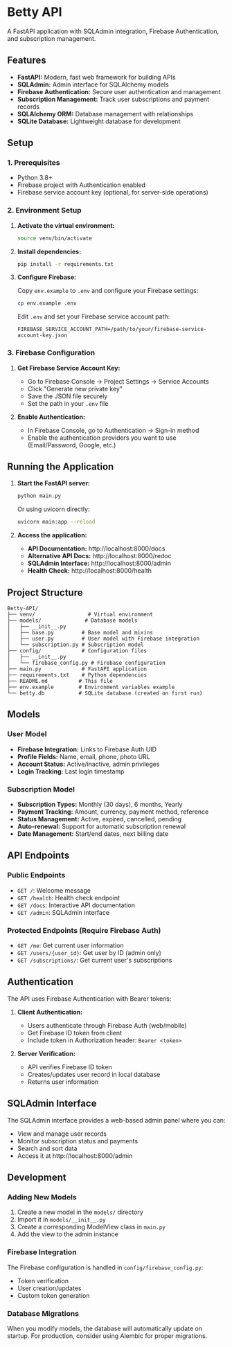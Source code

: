 # Betty API

A FastAPI application with SQLAdmin integration, Firebase Authentication, and subscription management.

## Features

- **FastAPI:** Modern, fast web framework for building APIs
- **SQLAdmin:** Admin interface for SQLAlchemy models
- **Firebase Authentication:** Secure user authentication and management
- **Subscription Management:** Track user subscriptions and payment records
- **SQLAlchemy ORM:** Database management with relationships
- **SQLite Database:** Lightweight database for development

## Setup

### 1. Prerequisites

- Python 3.8+
- Firebase project with Authentication enabled
- Firebase service account key (optional, for server-side operations)

### 2. Environment Setup

1. **Activate the virtual environment:**
   ```bash
   source venv/bin/activate
   ```

2. **Install dependencies:**
   ```bash
   pip install -r requirements.txt
   ```

3. **Configure Firebase:**
   
   Copy `env.example` to `.env` and configure your Firebase settings:
   ```bash
   cp env.example .env
   ```
   
   Edit `.env` and set your Firebase service account path:
   ```
   FIREBASE_SERVICE_ACCOUNT_PATH=/path/to/your/firebase-service-account-key.json
   ```

### 3. Firebase Configuration

1. **Get Firebase Service Account Key:**
   - Go to Firebase Console → Project Settings → Service Accounts
   - Click "Generate new private key"
   - Save the JSON file securely
   - Set the path in your `.env` file

2. **Enable Authentication:**
   - In Firebase Console, go to Authentication → Sign-in method
   - Enable the authentication providers you want to use (Email/Password, Google, etc.)

## Running the Application

1. **Start the FastAPI server:**
   ```bash
   python main.py
   ```
   
   Or using uvicorn directly:
   ```bash
   uvicorn main:app --reload
   ```

2. **Access the application:**
   - **API Documentation:** http://localhost:8000/docs
   - **Alternative API Docs:** http://localhost:8000/redoc
   - **SQLAdmin Interface:** http://localhost:8000/admin
   - **Health Check:** http://localhost:8000/health

## Project Structure

```
Betty-API/
├── venv/                 # Virtual environment
├── models/              # Database models
│   ├── __init__.py
│   ├── base.py         # Base model and mixins
│   ├── user.py         # User model with Firebase integration
│   └── subscription.py # Subscription model
├── config/             # Configuration files
│   ├── __init__.py
│   └── firebase_config.py # Firebase configuration
├── main.py             # FastAPI application
├── requirements.txt    # Python dependencies
├── README.md          # This file
├── env.example        # Environment variables example
└── betty.db           # SQLite database (created on first run)
```

## Models

### User Model
- **Firebase Integration:** Links to Firebase Auth UID
- **Profile Fields:** Name, email, phone, photo URL
- **Account Status:** Active/inactive, admin privileges
- **Login Tracking:** Last login timestamp

### Subscription Model
- **Subscription Types:** Monthly (30 days), 6 months, Yearly
- **Payment Tracking:** Amount, currency, payment method, reference
- **Status Management:** Active, expired, cancelled, pending
- **Auto-renewal:** Support for automatic subscription renewal
- **Date Management:** Start/end dates, next billing date

## API Endpoints

### Public Endpoints
- `GET /`: Welcome message
- `GET /health`: Health check endpoint
- `GET /docs`: Interactive API documentation
- `GET /admin`: SQLAdmin interface

### Protected Endpoints (Require Firebase Auth)
- `GET /me`: Get current user information
- `GET /users/{user_id}`: Get user by ID (admin only)
- `GET /subscriptions/`: Get current user's subscriptions

## Authentication

The API uses Firebase Authentication with Bearer tokens:

1. **Client Authentication:**
   - Users authenticate through Firebase Auth (web/mobile)
   - Get Firebase ID token from client
   - Include token in Authorization header: `Bearer <token>`

2. **Server Verification:**
   - API verifies Firebase ID token
   - Creates/updates user record in local database
   - Returns user information

## SQLAdmin Interface

The SQLAdmin interface provides a web-based admin panel where you can:
- View and manage user records
- Monitor subscription status and payments
- Search and sort data
- Access it at http://localhost:8000/admin

## Development

### Adding New Models

1. Create a new model in the `models/` directory
2. Import it in `models/__init__.py`
3. Create a corresponding ModelView class in `main.py`
4. Add the view to the admin instance

### Firebase Integration

The Firebase configuration is handled in `config/firebase_config.py`:
- Token verification
- User creation/updates
- Custom token generation

### Database Migrations

When you modify models, the database will automatically update on startup. For production, consider using Alembic for proper migrations. 
